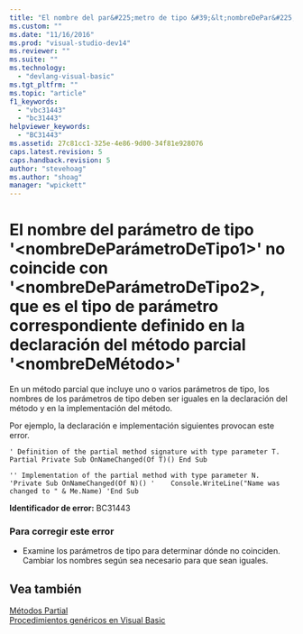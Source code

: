 ```yaml
---
title: "El nombre del par&#225;metro de tipo &#39;&lt;nombreDePar&#225;metroDeTipo1&gt;&#39; no coincide con &#39;&lt;nombreDePar&#225;metroDeTipo2&gt;, que es el tipo de par&#225;metro correspondiente definido en la declaraci&#243;n del m&#233;todo parcial &#39;&lt;nombreDeM&#233;todo&gt;&#39; | Microsoft Docs"
ms.custom: ""
ms.date: "11/16/2016"
ms.prod: "visual-studio-dev14"
ms.reviewer: ""
ms.suite: ""
ms.technology: 
  - "devlang-visual-basic"
ms.tgt_pltfrm: ""
ms.topic: "article"
f1_keywords: 
  - "vbc31443"
  - "bc31443"
helpviewer_keywords: 
  - "BC31443"
ms.assetid: 27c81cc1-325e-4e86-9d00-34f81e928076
caps.latest.revision: 5
caps.handback.revision: 5
author: "stevehoag"
ms.author: "shoag"
manager: "wpickett"
---
```

# El nombre del par&#225;metro de tipo &#39;&lt;nombreDePar&#225;metroDeTipo1&gt;&#39; no coincide con &#39;&lt;nombreDePar&#225;metroDeTipo2&gt;, que es el tipo de par&#225;metro correspondiente definido en la declaraci&#243;n del m&#233;todo parcial &#39;&lt;nombreDeM&#233;todo&gt;&#39;
En un método parcial que incluye uno o varios parámetros de tipo, los nombres de los parámetros de tipo deben ser iguales en la declaración del método y en la implementación del método.  
  
 Por ejemplo, la declaración e implementación siguientes provocan este error.  
  
```vb#  
' Definition of the partial method signature with type parameter T. Partial Private Sub OnNameChanged(Of T)() End Sub  
```  
  
```vb#  
'' Implementation of the partial method with type parameter N. 'Private Sub OnNameChanged(Of N)() '    Console.WriteLine("Name was changed to " & Me.Name) 'End Sub  
```  
  
 **Identificador de error:** BC31443  
  
### Para corregir este error  
  
-   Examine los parámetros de tipo para determinar dónde no coinciden. Cambiar los nombres según sea necesario para que sean iguales.  
  
## Vea también  
 [Métodos Partial](../../visual-basic/programming-guide/language-features/procedures/partial-methods.md)   
 [Procedimientos genéricos en Visual Basic](../../visual-basic/programming-guide/language-features/data-types/generic-procedures.md)